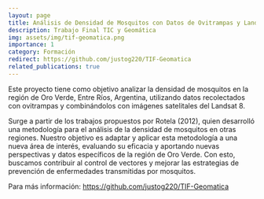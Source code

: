 ```yaml
---
layout: page
title: Análisis de Densidad de Mosquitos con Datos de Ovitrampas y Landsat 8
description: Trabajo Final TIC y Geomática
img: assets/img/tif-geomatica.png
importance: 1
category: Formación
redirect: https://github.com/justog220/TIF-Geomatica
related_publications: true
---
```


Este proyecto tiene como objetivo analizar la densidad de mosquitos en la región de Oro Verde, Entre Ríos, Argentina, utilizando datos recolectados con ovitrampas y combinándolos con imágenes satelitales del Landsat 8.

Surge a partir de los trabajos propuestos por Rotela (2012), quien desarrolló una metodología para el análisis de la densidad de mosquitos en otras regiones. Nuestro objetivo es adaptar y aplicar esta metodología a una nueva área de interés, evaluando su eficacia y aportando nuevas perspectivas y datos específicos de la región de Oro Verde. Con esto, buscamos contribuir al control de vectores y mejorar las estrategias de prevención de enfermedades transmitidas por mosquitos.

Para más información: https://github.com/justog220/TIF-Geomatica

